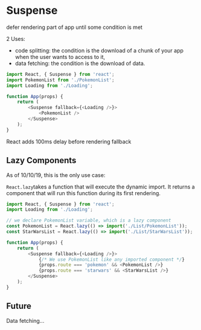 # Suspense

defer rendering part of app until some condition is met

2 Uses:

- code splitting: the condition is the download of a chunk of your app when the user wants to access to it,
- data fetching: the condition is the download of data.

```js
import React, { Suspense } from 'react';
import PokemonList from './PokemonList';
import Loading from './Loading';

function App(props) {
	return (
		<Suspense fallback={<Loading />}>
			<PokemonList />
		</Suspense>
	);
}
```

React adds 100ms delay before rendering fallback

## Lazy Components

As of 10/10/19, this is the only use case:

`React.lazy`takes a function that will execute the dynamic import. It returns a component that will run this function during its first rendering.

```js
import React, { Suspense } from 'react';
import Loading from './Loading';

// we declare PokemonList variable, which is a lazy component
const PokemonList = React.lazy(() => import('./List/PokemonList'));
const StarWarsList = React.lazy(() => import('./List/StarWarsList'));

function App(props) {
	return (
		<Suspense fallback={<Loading />}>
			{/* We use PokemonList like any imported component */}
			{props.route === 'pokemon' && <PokemonList />}
			{props.route === 'starwars' && <StarWarsList />}
		</Suspense>
	);
}
```

## Future 

Data fetching...